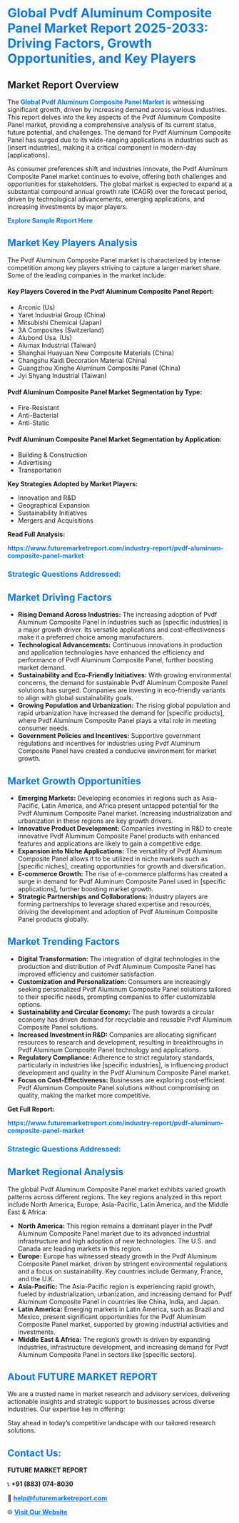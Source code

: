 <h1 style="color: #007BFF;">Global Pvdf Aluminum Composite Panel Market Report 2025-2033: Driving Factors, Growth Opportunities, and Key Players</h1>

<section id="overview">
<h2>Market Report Overview</h2>
<p>The <a href="https://www.futuremarketreport.com/industry-report/pvdf-aluminum-composite-panel-market" style="color: #007BFF; text-decoration: none;"><strong>Global Pvdf Aluminum Composite Panel Market</strong></a> is witnessing significant growth, driven by increasing demand across various industries. This report delves into the key aspects of the Pvdf Aluminum Composite Panel market, providing a comprehensive analysis of its current status, future potential, and challenges. The demand for Pvdf Aluminum Composite Panel has surged due to its wide-ranging applications in industries such as [insert industries], making it a critical component in modern-day [applications].</p>
<p>As consumer preferences shift and industries innovate, the Pvdf Aluminum Composite Panel market continues to evolve, offering both challenges and opportunities for stakeholders. The global market is expected to expand at a substantial compound annual growth rate (CAGR) over the forecast period, driven by technological advancements, emerging applications, and increasing investments by major players.</p>
</section>

<section id="overview">
<p><a href="https://www.futuremarketreport.com/request-sample/reportId=30552" style="color: #007BFF; text-decoration: none;"><strong>Explore Sample Report Here</strong></a></p>
</section>

<section id="key-players">
<h2 style="color: #007BFF;">Market Key Players Analysis</h2>
<p>The Pvdf Aluminum Composite Panel market is characterized by intense competition among key players striving to capture a larger market share. Some of the leading companies in the market include:</p>
<h4>Key Players Covered in the Pvdf Aluminum Composite Panel Report:</h4>
<ul><li>Arconic (Us)</li><li>Yaret Industrial Group (China)</li><li>Mitsubishi Chemical (Japan)</li><li>3A Composites (Switzerland)</li><li>Alubond Usa. (Us)</li><li>Alumax Industrial (Taiwan)</li><li>Shanghai Huayuan New Composite Materials (China)</li><li>Changshu Kaidi Decoration Material (China)</li><li>Guangzhou Xinghe Aluminum Composite Panel (China)</li><li>Jyi Shyang Industrial (Taiwan)</li></ul>
<h4>Pvdf Aluminum Composite Panel Market Segmentation by Type:</h4>
<ul><li>Fire-Resistant</li><li>Anti-Bacterial</li><li>Anti-Static</li></ul>

<h4>Pvdf Aluminum Composite Panel Market Segmentation by Application:</h4>
<ul><li>Building &amp; Construction</li><li>Advertising</li><li>Transportation</li></ul>
<p><strong>Key Strategies Adopted by Market Players:</strong></p>
<ul>
<li>Innovation and R&D</li>
<li>Geographical Expansion</li>
<li>Sustainability Initiatives</li>
<li>Mergers and Acquisitions</li>
</ul>
</section>

<section>
<p><strong>Read Full Analysis: </strong></p><a href="https://www.futuremarketreport.com/industry-report/pvdf-aluminum-composite-panel-market" style="color: #007BFF; text-decoration: none;"><strong>https://www.futuremarketreport.com/industry-report/pvdf-aluminum-composite-panel-market</strong></a>
<h3 style="color: #007BFF;">Strategic Questions Addressed:</h3>
</section>

<section id="driving-factors">
<h2 style="color: #007BFF;">Market Driving Factors</h2>
<ul>
<li><strong>Rising Demand Across Industries:</strong> The increasing adoption of Pvdf Aluminum Composite Panel in industries such as [specific industries] is a major growth driver. Its versatile applications and cost-effectiveness make it a preferred choice among manufacturers.</li>
<li><strong>Technological Advancements:</strong> Continuous innovations in production and application technologies have enhanced the efficiency and performance of Pvdf Aluminum Composite Panel, further boosting market demand.</li>
<li><strong>Sustainability and Eco-Friendly Initiatives:</strong> With growing environmental concerns, the demand for sustainable Pvdf Aluminum Composite Panel solutions has surged. Companies are investing in eco-friendly variants to align with global sustainability goals.</li>
<li><strong>Growing Population and Urbanization:</strong> The rising global population and rapid urbanization have increased the demand for [specific products], where Pvdf Aluminum Composite Panel plays a vital role in meeting consumer needs.</li>
<li><strong>Government Policies and Incentives:</strong> Supportive government regulations and incentives for industries using Pvdf Aluminum Composite Panel have created a conducive environment for market growth.</li>
</ul>
</section>

<section id="growth-opportunities">
<h2 style="color: #007BFF;">Market Growth Opportunities</h2>
<ul>
<li><strong>Emerging Markets:</strong> Developing economies in regions such as Asia-Pacific, Latin America, and Africa present untapped potential for the Pvdf Aluminum Composite Panel market. Increasing industrialization and urbanization in these regions are key growth drivers.</li>
<li><strong>Innovative Product Development:</strong> Companies investing in R&D to create innovative Pvdf Aluminum Composite Panel products with enhanced features and applications are likely to gain a competitive edge.</li>
<li><strong>Expansion into Niche Applications:</strong> The versatility of Pvdf Aluminum Composite Panel allows it to be utilized in niche markets such as [specific niches], creating opportunities for growth and diversification.</li>
<li><strong>E-commerce Growth:</strong> The rise of e-commerce platforms has created a surge in demand for Pvdf Aluminum Composite Panel used in [specific applications], further boosting market growth.</li>
<li><strong>Strategic Partnerships and Collaborations:</strong> Industry players are forming partnerships to leverage shared expertise and resources, driving the development and adoption of Pvdf Aluminum Composite Panel products globally.</li>
</ul>
</section>

<section id="trending-factors">
<h2 style="color: #007BFF;">Market Trending Factors</h2>
<ul>
<li><strong>Digital Transformation:</strong> The integration of digital technologies in the production and distribution of Pvdf Aluminum Composite Panel has improved efficiency and customer satisfaction.</li>
<li><strong>Customization and Personalization:</strong> Consumers are increasingly seeking personalized Pvdf Aluminum Composite Panel solutions tailored to their specific needs, prompting companies to offer customizable options.</li>
<li><strong>Sustainability and Circular Economy:</strong> The push towards a circular economy has driven demand for recyclable and reusable Pvdf Aluminum Composite Panel solutions.</li>
<li><strong>Increased Investment in R&D:</strong> Companies are allocating significant resources to research and development, resulting in breakthroughs in Pvdf Aluminum Composite Panel technology and applications.</li>
<li><strong>Regulatory Compliance:</strong> Adherence to strict regulatory standards, particularly in industries like [specific industries], is influencing product development and quality in the Pvdf Aluminum Composite Panel market.</li>
<li><strong>Focus on Cost-Effectiveness:</strong> Businesses are exploring cost-efficient Pvdf Aluminum Composite Panel solutions without compromising on quality, making the market more competitive.</li>
</ul>
</section>

<section>
<p><strong>Get Full Report: </strong></p><a href="https://www.futuremarketreport.com/industry-report/pvdf-aluminum-composite-panel-market" style="color: #007BFF; text-decoration: none;"><strong>https://www.futuremarketreport.com/industry-report/pvdf-aluminum-composite-panel-market</strong></a>
<h3 style="color: #007BFF;">Strategic Questions Addressed:</h3>
</section>


<section id="regional-analysis">
<h2 style="color: #007BFF;">Market Regional Analysis</h2>
<p>The global Pvdf Aluminum Composite Panel market exhibits varied growth patterns across different regions. The key regions analyzed in this report include North America, Europe, Asia-Pacific, Latin America, and the Middle East & Africa:</p>
<ul>
<li><strong>North America:</strong> This region remains a dominant player in the Pvdf Aluminum Composite Panel market due to its advanced industrial infrastructure and high adoption of new technologies. The U.S. and Canada are leading markets in this region.</li>
<li><strong>Europe:</strong> Europe has witnessed steady growth in the Pvdf Aluminum Composite Panel market, driven by stringent environmental regulations and a focus on sustainability. Key countries include Germany, France, and the U.K.</li>
<li><strong>Asia-Pacific:</strong> The Asia-Pacific region is experiencing rapid growth, fueled by industrialization, urbanization, and increasing demand for Pvdf Aluminum Composite Panel in countries like China, India, and Japan.</li>
<li><strong>Latin America:</strong> Emerging markets in Latin America, such as Brazil and Mexico, present significant opportunities for the Pvdf Aluminum Composite Panel market, supported by growing industrial activities and investments.</li>
<li><strong>Middle East & Africa:</strong> The region’s growth is driven by expanding industries, infrastructure development, and increasing demand for Pvdf Aluminum Composite Panel in sectors like [specific sectors].</li>
</ul>
</section>

<footer>
<h2 style="color: #007BFF;">About FUTURE MARKET REPORT</h2>
<p>We are a trusted name in market research and advisory services, delivering actionable insights and strategic support to businesses across diverse industries. Our expertise lies in offering:</p>

<p>Stay ahead in today’s competitive landscape with our tailored research solutions.</p>

<h2 style="color: #007BFF;">Contact Us:</h2>
<p><strong>FUTURE MARKET REPORT</strong></p>
<p>📞 <strong>+91 (883) 074-8030</strong></p>
<p>📧 <strong><a href="mailto:help@futuremarketreport.com" style="color: #007BFF;">help@futuremarketreport.com</a></strong></p>
<p>🌐 <strong><a href="https://www.futuremarketreport.com/" style="color: #007BFF;">Visit Our Website</a></strong></p>
</footer>